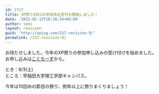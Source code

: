 ```yaml
---
id: 1717
title: XP祭り2011の参加申込受付を開始しました！
date: '2012-02-12T16:38:34+00:00'
author: semi
layout: revision
guid: 'http://xpjug.com/237-revision-9/'
permalink: /237-revision-9/
---
```


お待たせしました。今年のXP祭りの参加申し込みの受け付けを始めました。  
お申し込みは[こくちーず](http://kokucheese.com/event/index/14347/)から。

とき：9/3(土)  
ところ：早稲田大学理工学部キャンパス。

今年は10回めの節目の祭り、例年以上に祭りまくりましょう！